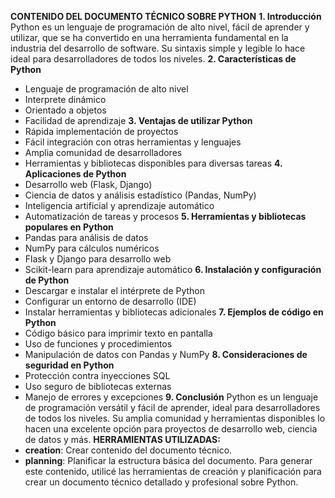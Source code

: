 **CONTENIDO DEL DOCUMENTO TÉCNICO SOBRE PYTHON**
**1. Introducción**
Python es un lenguaje de programación de alto nivel, fácil de aprender y utilizar, que se ha convertido en una herramienta fundamental en la industria del desarrollo de software. Su sintaxis simple y legible lo hace ideal para desarrolladores de todos los niveles.
**2. Características de Python**
*   Lenguaje de programación de alto nivel
*   Interprete dinámico
*   Orientado a objetos
*   Facilidad de aprendizaje
**3. Ventajas de utilizar Python**
*   Rápida implementación de proyectos
*   Fácil integración con otras herramientas y lenguajes
*   Amplia comunidad de desarrolladores
*   Herramientas y bibliotecas disponibles para diversas tareas
**4. Aplicaciones de Python**
*   Desarrollo web (Flask, Django)
*   Ciencia de datos y análisis estadístico (Pandas, NumPy)
*   Inteligencia artificial y aprendizaje automático
*   Automatización de tareas y procesos
**5. Herramientas y bibliotecas populares en Python**
*   Pandas para análisis de datos
*   NumPy para cálculos numéricos
*   Flask y Django para desarrollo web
*   Scikit-learn para aprendizaje automático
**6. Instalación y configuración de Python**
*   Descargar e instalar el intérprete de Python
*   Configurar un entorno de desarrollo (IDE)
*   Instalar herramientas y bibliotecas adicionales
**7. Ejemplos de código en Python**
*   Código básico para imprimir texto en pantalla
*   Uso de funciones y procedimientos
*   Manipulación de datos con Pandas y NumPy
**8. Consideraciones de seguridad en Python**
*   Protección contra inyecciones SQL
*   Uso seguro de bibliotecas externas
*   Manejo de errores y excepciones
**9. Conclusión**
Python es un lenguaje de programación versátil y fácil de aprender, ideal para desarrolladores de todos los niveles. Su amplia comunidad y herramientas disponibles lo hacen una excelente opción para proyectos de desarrollo web, ciencia de datos y más.
**HERRAMIENTAS UTILIZADAS:**
*   **creation**: Crear contenido del documento técnico.
*   **planning**: Planificar la estructura básica del documento.
Para generar este contenido, utilicé las herramientas de creación y planificación para crear un documento técnico detallado y profesional sobre Python.